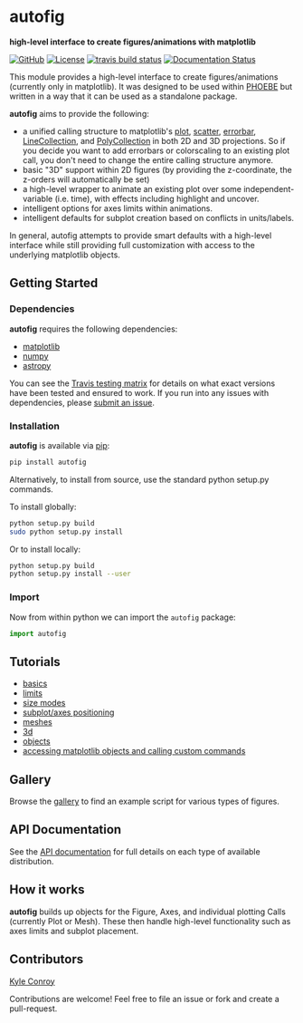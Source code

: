 # autofig

**high-level interface to create figures/animations with matplotlib**

[![GitHub](https://img.shields.io/badge/github-kecnry%2Fautofig-blue.svg)](https://github.com/kecnry/autofig)
[![License](https://img.shields.io/badge/license-GPL3-blue.svg)](https://github.com/kecnry/autofig/blob/master/LICENSE)
[![travis build status](https://travis-ci.org/kecnry/autofig.svg?branch=master)](https://travis-ci.org/kecnry/autofig)
[![Documentation Status](https://readthedocs.org/projects/autofig/badge/?version=latest)](https://autofig.readthedocs.io/en/latest/?badge=latest)

This module provides a high-level interface to create figures/animations (currently only in matplotlib).  It was designed to be used within [PHOEBE](http://github.com/phoebe-project/phoebe2) but written in a way that it can be used as a standalone package.

**autofig** aims to provide the following:

* a unified calling structure to matplotlib's [plot](http://matplotlib.org/api/_as_gen/matplotlib.axes.Axes.plot.html), [scatter](http://matplotlib.org/api/_as_gen/matplotlib.axes.Axes.scatter.html), [errorbar](http://matplotlib.org/api/_as_gen/matplotlib.axes.Axes.errorbar.html), [LineCollection](http://matplotlib.org/gallery/shapes_and_collections/line_collection.html), and [PolyCollection](http://matplotlib.org/api/collections_api.html#matplotlib.collections.PolyCollection) in both 2D and 3D projections.  So if you decide you want to add errorbars or colorscaling to an existing plot call, you don't need to change the entire calling structure anymore.
* basic "3D" support within 2D figures (by providing the z-coordinate, the z-orders will automatically be set)
* a high-level wrapper to animate an existing plot over some independent-variable (i.e. time), with effects including highlight and uncover.
* intelligent options for axes limits within animations.
* intelligent defaults for subplot creation based on conflicts in units/labels.

In general, autofig attempts to provide smart defaults with a high-level interface while still providing full customization with access to the underlying matplotlib objects.



## Getting Started

### Dependencies

**autofig** requires the following dependencies:

* [matplotlib](https://github.com/matplotlib/matplotlib)
* [numpy](https://github.com/numpy/numpy)
* [astropy](https://github.com/astropy/astropy)


You can see the [Travis testing matrix](https://travis-ci.org/kecnry/autofig) for
details on what exact versions have been tested and ensured to work.  If you run
into any issues with dependencies, please [submit an issue](https://github.com/kecnry/autofig/issues/new).

### Installation

**autofig** is available via [pip](https://pypi.org/project/autofig/):

```sh
pip install autofig
```

Alternatively, to install from source, use the standard python setup.py commands.

To install globally:
```sh
python setup.py build
sudo python setup.py install
```

Or to install locally:
```sh
python setup.py build
python setup.py install --user
```

### Import

Now from within python we can import the `autofig` package:

```py
import autofig
```

## Tutorials

* [basics](./tutorials/basics.md)
* [limits](tutorials/limits.md)
* [size modes](tutorials/size_modes.md)
* [subplot/axes positioning](tutorials/subplot_positioning.md)
* [meshes](tutorials/mesh.md)
* [3d](tutorials/3d.md)
* [objects](tutorials/objects.md)
* [accessing matplotlib objects and calling custom commands](tutorials/matplotlib_objects.md)

## Gallery

Browse the [gallery](./gallery.md) to find an example script for various types of figures.

## API Documentation

See the [API documentation](./api) for full details on each type of available distribution.

## How it works

**autofig** builds up objects for the Figure, Axes, and individual plotting Calls (currently Plot or Mesh).  These then handle high-level functionality such as axes limits and subplot placement.

## Contributors

[Kyle Conroy](https://github.com/kecnry)

Contributions are welcome!  Feel free to file an issue or fork and create a pull-request.
